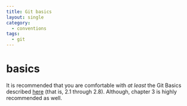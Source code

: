 ```yaml
---
title: Git basics
layout: single
category:
  - conventions
tags:
  - git
---
```


# basics

It is recommended that you are comfortable with _at least_ the Git Basics described [here](https://git-scm.com/book/en/v2/Git-Basics-Getting-a-Git-Repository) \(that is, 2.1 through 2.8\). Although, chapter 3 is highly recommended as well.

